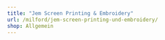 ```yaml
---
title: "Jem Screen Printing & Embroidery"
url: /milford/jem-screen-printing-und-embroidery/
shop: Allgemein
---
```

